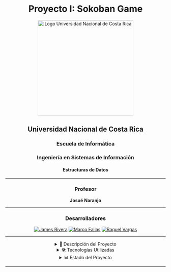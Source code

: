 <div align="center">

# Proyecto I: Sokoban Game

<img src="https://mikeguzman.github.io/EIF201-Progra-I/resources/una_logo.jpeg" width="300" alt="Logo Universidad Nacional de Costa Rica"/>

## Universidad Nacional de Costa Rica
### Escuela de Informática
### Ingeniería en Sistemas de Información
#### Estructuras de Datos

---

### Profesor
**Josué Naranjo**

---

### Desarrolladores

[![James Rivera](https://img.shields.io/badge/JamesRiveran-blue?style=for-the-badge&logo=github&logoColor=white&label=James%20Rivera)](https://github.com/JamesRiveran)
[![Marco Fallas](https://img.shields.io/badge/MarcoFallasU-blue?style=for-the-badge&logo=github&logoColor=white&label=Marco%20Fallas)](https://github.com/MarcoFallasU)
[![Raquel Vargas](https://img.shields.io/badge/RaqVar-blue?style=for-the-badge&logo=github&logoColor=white&label=Raquel%20Vargas)](https://github.com/RaqVar)

---

<details>
<summary>📝 Descripción del Proyecto</summary>

Este proyecto es una implementación del clásico rompecabezas Sokoban, desarrollado como parte del curso de programación avanzada. Sokoban es un juego de estrategia y lógica creado originalmente en 1981 por Hiroyuki Imabayashi. El objetivo del juego es mover cajas dentro de un almacén hasta sus posiciones designadas utilizando el menor número de movimientos posible.

</details>

<details>
<summary>🛠️ Tecnologías Utilizadas</summary>

- **Lenguaje de Programación**: Java
- **Interfaz Gráfica**: JavaFX y SceneBuilder
- **Estructuras de Datos**: Utilización de listas enlazadas, pilas y vectores para la gestión dinámica de datos.

</details>

<details>
<summary>📊 Estado del Proyecto</summary>

🚧 En desarrollo 🚧

</details>

---

</div>
